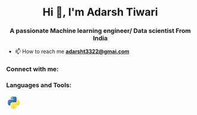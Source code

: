 <h1 align="center">Hi 👋, I'm Adarsh Tiwari</h1>
<h3 align="center">A passionate Machine learning engineer/ Data scientist From India</h3>

- 📫 How to reach me **adarsht3322@gmai.com**

<h3 align="left">Connect with me:</h3>
<p align="left">
</p>

<h3 align="left">Languages and Tools:</h3>
<p align="left"> <a href="https://www.python.org" target="_blank" rel="noreferrer"> <img src="https://raw.githubusercontent.com/devicons/devicon/master/icons/python/python-original.svg" alt="python" width="40" height="40"/> </a> </p>
